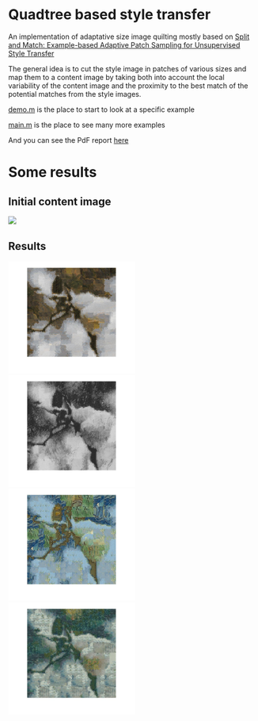 Quadtree based style transfer
=============================

An implementation of adaptative size image quilting mostly based on [Split and Match: Example-based Adaptive Patch Sampling for Unsupervised Style Transfer](http://oriel.github.io/style_transfer.html) 

The general idea is to cut the style image in patches of various sizes and map them to a content image by taking both into account the local variability of the content image and the proximity to the best match of the potential matches from the style images.

[demo.m](demo.m) is the place to start to look at a specific example

[main.m](main.m) is the place to see many more examples

And you can see the PdF report [here](yana-hasson-final-report.pdf)

# Some results

## Initial content image

<img src="final-content/flower.jpg" width="256">

## Results

<img src="results/flower-fritz.jpg" width="256"> <img src="results/flower-pencil.jpg" width="256"> <img src="results/flower-first.jpg" width="256"> <img src="results/flower-blum.jpg" width="256">


